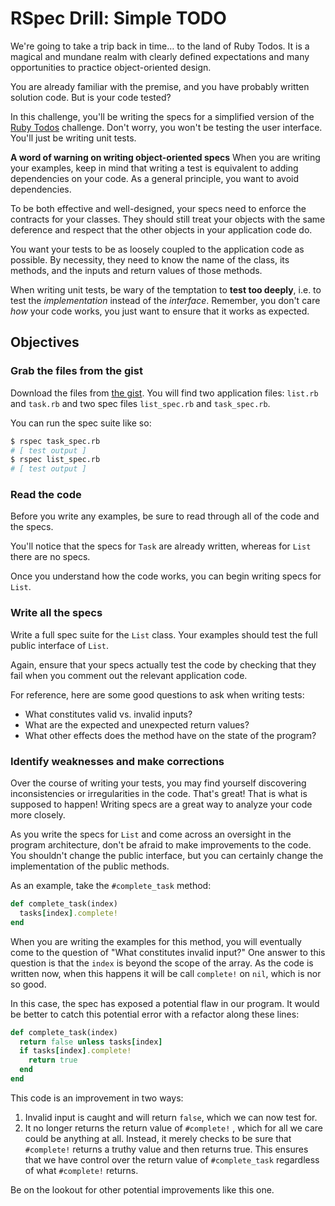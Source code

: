 # RSpec Drill: Simple TODO

We're going to take a trip back in time… to the land of Ruby Todos.  It is a magical and mundane realm with clearly defined expectations and many opportunities to practice object-oriented design.

You are already familiar with the premise, and you have probably written solution code.  But is your code tested?

In this challenge, you'll be writing the specs for a simplified version of the [Ruby Todos](http://socrates.devbootcamp.com/challenges/97) challenge.  Don't worry, you won't be testing the user interface.  You'll just be writing unit tests.

**A word of warning on writing object-oriented specs**
When you are writing your examples, keep in mind that writing a test is equivalent to adding dependencies on your code.  As a general principle, you want to avoid dependencies.

To be both effective and well-designed, your specs need to enforce the contracts for your classes.  They should still treat your objects with the same deference and respect that the other objects in your application code do.

You want your tests to be as loosely coupled to the application code as possible.  By necessity, they need to know the name of the class, its methods, and the inputs and return values of those methods.

When writing unit tests, be wary of the temptation to **test too deeply**, i.e. to test the *implementation* instead of the *interface*.  Remember, you don't care *how* your code works, you just want to ensure that it works as expected.

## Objectives

### Grab the files from the gist

Download the files from [the gist](https://gist.github.com/dbc-challenges/2f6973cad74bd41fb86b).  You will find two application files: `list.rb` and `task.rb` and two spec files `list_spec.rb` and `task_spec.rb`.

You can run the spec suite like so:

```bash
$ rspec task_spec.rb
# [ test output ]
$ rspec list_spec.rb
# [ test output ]
```

### Read the code

Before you write any examples, be sure to read through all of the code and the specs.

You'll notice that the specs for `Task` are already written, whereas for `List` there are no specs.

Once you understand how the code works, you can begin writing specs for `List`.

### Write all the specs

Write a full spec suite for the `List` class.  Your examples should test the full public interface of `List`.

Again, ensure that your specs actually test the code by checking that they fail when you comment out the relevant application code.

For reference, here are some good questions to ask when writing tests:

- What constitutes valid vs. invalid inputs?
- What are the expected and unexpected return values?
- What other effects does the method have on the state of the program?

### Identify weaknesses and make corrections

Over the course of writing your tests, you may find yourself discovering inconsistencies or irregularities in the code.  That's great!  That is what is supposed to happen!  Writing specs are a great way to analyze your code more closely.

As you write the specs for `List` and come across an oversight in the program architecture, don't be afraid to make improvements to the code.  You shouldn't change the public interface, but you can certainly change the implementation of the public methods.

As an example, take the `#complete_task` method:

```ruby
def complete_task(index)
  tasks[index].complete!
end
```

When you are writing the examples for this method, you will eventually come to the question of "What constitutes invalid input?"  One answer to this question is that the `index` is  beyond the scope of the array.  As the code is written now, when this happens it will be call `complete!` on `nil`, which is nor so good.

In this case, the spec has exposed a potential flaw in our program.  It would be better to catch this potential error with a refactor along these lines:

```ruby
def complete_task(index)
  return false unless tasks[index]
  if tasks[index].complete!
    return true
  end
end
```

This code is an improvement in two ways:

1. Invalid input is caught and will return `false`, which we can now test for.
2. It no longer returns the return value of `#complete!`  , which for all we care could be anything at all.  Instead, it merely checks to be sure that `#complete!` returns a truthy value and then returns true.  This ensures that we have control over the return value of `#complete_task` regardless of what `#complete!` returns.

Be on the lookout for other potential improvements like this one.